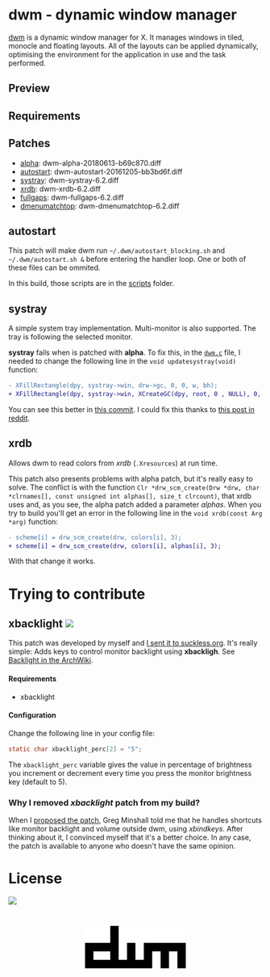 # dwm - dynamic window manager
[dwm](https://dwm.suckless.org/) is a dynamic window manager for X. It manages windows in tiled, monocle and floating layouts. All of the layouts can be applied dynamically, optimising the environment for the application in use and the task performed.

## Preview

## Requirements

## Patches

- [alpha](https://dwm.suckless.org/patches/alpha/): 
dwm-alpha-20180613-b69c870.diff
- [autostart](https://dwm.suckless.org/patches/autostart/): dwm-autostart-20161205-bb3bd6f.diff
- [systray](https://dwm.suckless.org/patches/systray/): dwm-systray-6.2.diff
- [xrdb](https://dwm.suckless.org/patches/xrdb/): dwm-xrdb-6.2.diff
- [fullgaps](https://dwm.suckless.org/patches/fullgaps/): dwm-fullgaps-6.2.diff
- [dmenumatchtop](https://dwm.suckless.org/patches/dmenumatchtop/): dwm-dmenumatchtop-6.2.diff

## autostart
This patch will make dwm run `~/.dwm/autostart_blocking.sh` and `~/.dwm/autostart.sh &` before entering the handler loop. One or both of these files can be ommited.

In this build, those scripts are in the [scripts](scripts/) folder.

## systray
A simple system tray implementation. Multi-monitor is also supported. The tray is following the selected monitor.

**systray** fails when is patched with **alpha**. To fix this, in the [`dwm.c`](dwm.c) file, I needed to change the following line in the `void updatesystray(void)` function:

```diff
- XFillRectangle(dpy, systray->win, drw->gc, 0, 0, w, bh);
+ XFillRectangle(dpy, systray->win, XCreateGC(dpy, root, 0 , NULL), 0, 0, w, bh);
```

You can see this better in [this commit](https://github.com/FernandezGFG/dwm/commit/490cb88e0216466442ed1b96ad9ef5badf6a1596). I could fix this thanks to [this post in reddit](https://www.reddit.com/r/dwm/comments/aqlicx/question_does_anyone_here_have_a_working_combined/).

## xrdb
Allows dwm to read colors from *xrdb* (`.Xresources`) at run time.

This patch also presents problems with alpha patch, but it's really easy to solve. The conflict is with the function `Clr *drw_scm_create(Drw *drw, char *clrnames[], const unsigned int alphas[], size_t clrcount)`, that xrdb uses and, as you see, the alpha patch added a parameter *alphas*. When you try to build you'll get an error in the following line in the `void xrdb(const Arg *arg)` function:

```diff
- scheme[i] = drw_scm_create(drw, colors[i], 3);
+ scheme[i] = drw_scm_create(drw, colors[i], alphas[i], 3);
```

With that change it works.

# Trying to contribute

## xbacklight ![](https://img.shields.io/github/v/release/FernandezGFG/dwm?label=xbacklight%20patch)

This patch was developed by myself and [I sent it to suckless.org](https://lists.suckless.org/hackers/2004/17188.html). It's really simple: Adds keys to control monitor backlight using **xbackligh**. See [Backlight in the ArchWiki](https://wiki.archlinux.org/index.php/backlight).

#### Requirements
- xbacklight

#### Configuration
Change the following line in your config file:

```c
static char xbacklight_perc[2] = "5";
```

The `xbacklight_perc` variable gives the value in percentage of brightness you increment or decrement every time you press the monitor brightness key (default to 5).

### Why I removed *xbacklight* patch from my build?
When I [proposed the patch](https://lists.suckless.org/hackers/2004/17188.html), Greg Minshall told me that he handles shortcuts like monitor backlight and volume outside dwm, using *xbindkeys*. After thinking about it, I convinced myself that it's a better choice. In any case, the patch is available to anyone who doesn't have the same opinion.

# License

![](https://img.shields.io/github/license/FernandezGFG/dwm)

<h1 align="center">
        <img width="200" src="dwm.png" alt="dwm">
        <br>
</h1>
